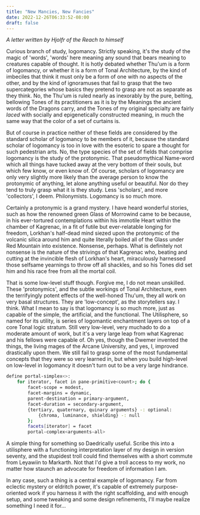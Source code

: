 ```yaml
---
title: "New Mancies, New Fancies"
date: 2022-12-26T06:33:52-08:00
draft: false
---
```

*A letter written by Hjolfr of the Reach to himself*

Curious branch of study, logomancy. Strictly speaking, it's the study of the magic of 'words', 'words' here meaning any sound that bears meaning to creatures capable of thought. It is hotly debated whether Thu'um is a form of logomancy, or whether it is a form of Tonal Architecture, by the kind of imbeciles that think it must only be a form of one with no aspects of the other, and by the kind of ignoramuses that fail to grasp that the two supercategories whose basics they pretend to grasp are not as separate as they think. No, the Thu'um is ruled nearly as inexorably by the pure, belting, bellowing Tones of its practitioners as it is by the Meanings the ancient words of the Dragons carry, and the Tones of my original specialty are fairly *laced* with socially and epigenetically constructed meaning, in much the same way that the color of a set of curtains is.

But of course in practice neither of these fields are considered by the standard scholar of logomancy to be members of it, because the standard scholar of logomancy is too in love with the esoteric to spare a thought for such pedestrian arts. No, the type species of the set of fields that comprise logomancy is the study of the protonymic. That pseudomythical Name-word which all things have tucked away at the very bottom of their souls, but which few know, or even know of. Of course, scholars of logomancy are only very slightly more likely than the average person to know the protonymic of anything, let alone anything useful or beautiful. Nor do they tend to truly grasp what it is they study. Less 'scholars', and more 'collectors', I deem. Philonymists. Logomancy is so much more.

Certainly a protonymic is a grand mystery. I have heard wonderful stories, such as how the renowned green Glass of Morrowind came to be because, in his ever-tortured contemplations within his immotile Heart within the chamber of Kagrenac, in a fit of futile but ever-relatable longing for freedom, Lorkhan's half-dead mind siezed upon the protonymic of the volcanic silica around him and quite literally boiled all of the Glass under Red Mountain into existence. Nonsense, perhaps. What is definitely not nonsense is the nature of the strivings of that Kagrenac who, beating and cutting at the invincible flesh of Lorkhan's heart, miraculously harnessed those selfsame yearnings to throw off all shackles, and so his Tones did set him and his race free from all the mortal coil.

That is some low-level stuff though. Forgive me, I do not mean unskilled. These 'protonymics', and the subtle workings of Tonal Architecture, even the terrifyingly potent effects of the well-honed Thu'um, they all work on very basal structures. They are 'low-concept', as the storytellers say. I think. What I mean to say is that logomancy is so much more, just as capable of the simple, the artificial, and the functional. The Utilisphere, so named for its utility, is series of logomantic enchantment layers on top of a core Tonal logic stratum. Still very low-level, very muchado to do a moderate amount of work, but it's a very large leap from what Kagrenac and his fellows were capable of. Oh yes, though the Dwemer invented the things, the living mages of the Arcane University, and yes, I, improved drastically upon them. We still fail to grasp some of the most fundamental concepts that they were so very learned in, but when you build high-level on low-level in logomancy it doesn't turn out to be a very large hindrance.

```bash
define portal-simplex<>:
	for iterator, facet in pane-primitive<count>; do {
		facet-scope = modest,
		facet-margins = dynamic,
		parent-destination = primary-argument,
		facet-duration = secondary-argument,
		{tertiary, quaternary, quinary arguments} -: optional:
			{chroma, luminance, shielding} -: null
		};
		facets[iterator] = facet
		portal-complex<arguments-all>
```

A simple thing for something so Daedrically useful. Scribe this into a utilisphere with a functioning interpretation layer of my design in version seventy, and the stupidest troll could find themselves with a short commute from Leyawiin to Markarth. Not that I'd give a troll access to my work, no matter how staunch an advocate for freedom of information I am.

In any case, such a thing is a central example of logomancy. Far from eclectic mystery or eldritch power, it's capable of extremely purpose-oriented work if you harness it with the right scaffolding, and with enough setup, and some tweaking and some design refinements, I'll maybe realize something I need it for...